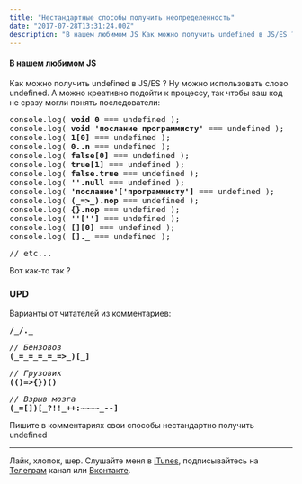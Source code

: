 ```yaml
---
title: "Нестандартные способы получить неопределенность"
date: "2017-07-28T13:31:24.00Z"
description: "В нашем любимом JS Как можно получить undefined в JS/ES ? Ну можно использовать слово undefined. А можно креативно подойти к про"
---
```


<h4>В нашем любимом JS</h4>
<p>Как можно получить undefined в JS/ES ? Ну можно использовать слово undefined. А можно креативно подойти к процессу, так чтобы ваш код не сразу могли понять последователи:</p>
<pre>console.log(<strong> void 0</strong> === undefined );<br>console.log( <strong>void 'послание программисту'</strong> === undefined );<br>console.log( <strong>1[0]</strong> === undefined );<br>console.log( <strong>0..n</strong> === undefined );<br>console.log( <strong>false[0]</strong> === undefined );<br>console.log( <strong>true[1]</strong> === undefined );<br>console.log( <strong>false.true</strong> === undefined );<br>console.log( <strong>''.null</strong> === undefined );<br>console.log( <strong>'послание'['программисту']</strong> === undefined );<br>console.log( <strong>(_=&gt;_).nop</strong> === undefined );<br>console.log( <strong>{}.nop</strong> === undefined );<br>console.log( <strong>''['']</strong> === undefined );<br>console.log( <strong>[][0]</strong> === undefined );<br>console.log( <strong>[]._</strong> === undefined );</pre>
<pre>// etc...</pre>
<p>Вот как-то так ?</p>
<h3>UPD</h3>
<p>Варианты от читателей из комментариев:</p>
<pre><strong>/_/._</strong></pre>
<pre><em>// Бензовоз</em><br><strong>(_=_=_=_=_=&gt;_)[_]</strong></pre>
<pre><em>// Грузовик</em><br><strong>(()=&gt;{})()</strong></pre>
<pre><em>// Взрыв мозга</em><br><strong>(_=[])[_?!!_++:~~~~_--]</strong></pre>
<p>Пишите в комментариях свои способы нестандартно получить undefined</p>
<hr>
<p>Лайк, хлопок, шер. Слушайте меня в <a href="https://itunes.apple.com/ru/podcast/pro-web-it/id1366662242?mt=2" target="_blank" rel="noopener noreferrer">iTunes</a>, подписывайтесь на <a href="https://t.me/prowebit" target="_blank" rel="noopener noreferrer">Телеграм</a> канал или <a href="https://vk.com/mayorovprowebit" target="_blank" rel="noopener noreferrer">Вконтакте</a>.</p>


